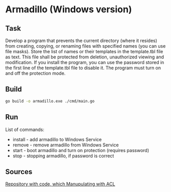 # Armadillo (Windows version)
## Task
Develop a program that prevents the current directory (where it resides) from creating, copying, or renaming files with specified names (you can use file masks). 
Store the list of names or their templates in the template.tbl file as text. 
This file shall be protected from deletion, unauthorized viewing and modification. 
If you install the program, you can use the password stored in the first line of the template.tbl file to disable it. 
The program must turn on and off the protection mode.

## Build
```bash
go build -o armadillo.exe ./cmd/main.go
```

## Run
List of commands:
* install - add armadillo to Windows Service
* remove - remove armadillo from Windows Service
* start - boot armadillo and turn on protection (requires password)
* stop - stopping armadillo, if password is correct

## Sources
[Repository with code, which Manupulating with ACL](https://github.com/hectane/go-acl)
